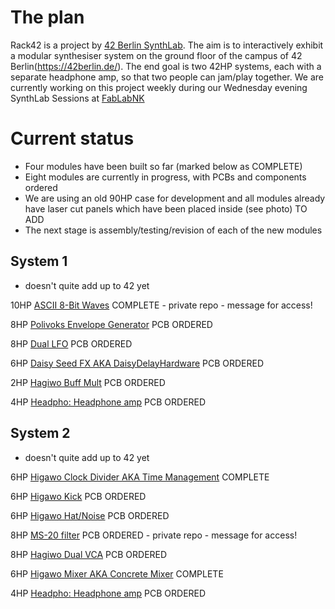 # The plan

Rack42 is a project by [42 Berlin SynthLab](https://discord.gg/Nnb8dGzZ). The aim is to interactively exhibit a modular synthesiser system on the ground floor of the campus of 42 Berlin(https://42berlin.de/). The end goal is two 42HP systems, each with a separate headphone amp, so that two people can jam/play together. We are currently working on this project weekly during our Wednesday evening SynthLab Sessions at [FabLabNK](https://maps.app.goo.gl/UQUkKKDwy35rFFZc6)

# Current status 

- Four modules have been built so far (marked below as COMPLETE)
- Eight modules are currently in progress, with PCBs and components ordered
- We are using an old 90HP case for development and all modules already have laser cut panels which have been placed inside (see photo) TO ADD
- The next stage is assembly/testing/revision of each of the new modules

## System 1

- doesn't quite add up to 42 yet

10HP [ASCII 8-Bit Waves](https://github.com/fablabnk/8BitWaves) COMPLETE - private repo - message for access!

8HP [Polivoks Envelope Generator](https://github.com/fablabnk/EricaPolivoksEG) PCB ORDERED

8HP [Dual LFO](https://github.com/fablabnk/DualLFO)	PCB ORDERED

6HP [Daisy Seed FX AKA DaisyDelayHardware](https://github.com/fablabnk/DaisyDelayHardware) PCB ORDERED

2HP [Hagiwo Buff Mult](https://github.com/fablabnk/HagiwoBuffMult) PCB ORDERED

4HP [Headpho: Headphone amp](https://github.com/fablabnk/HeadPho) PCB ORDERED

## System 2

- doesn't quite add up to 42 yet

6HP [Higawo Clock Divider AKA Time Management](https://github.com/fablabnk/HagiwoClockMultiDivide/) COMPLETE

6HP [Higawo Kick](https://github.com/fablabnk/HagiwoKick_THT) PCB ORDERED

6HP [Higawo Hat/Noise](https://github.com/fablabnk/HagiwoHatNoise_THT) PCB ORDERED

8HP [MS-20 filter](https://github.com/fablabnk/KS-20_VCF) PCB ORDERED - private repo - message for access!

8HP [Hagiwo Dual VCA](https://github.com/fablabnk/HagiwoDualVCA) PCB ORDERED

6HP [Higawo Mixer AKA Concrete Mixer](https://github.com/fablabnk/HagiwoMixer) COMPLETE

4HP [Headpho: Headphone amp](https://github.com/fablabnk/HeadPho) PCB ORDERED
